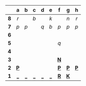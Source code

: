|     |  a  |  b  |  c  |  d  |  e  |  f  |  g  |  h  |
|:---:|:---:|:---:|:---:|:---:|:---:|:---:|:---:|:---:|
|  **8**  |  _r_  |     |  _b_  |     |  _k_  |     |  _n_  |  _r_  |
|  **7**  |  _p_  |  _p_  |     |  _q_  |  _b_  |  _p_  |  _p_  |  _p_  |
|  **6**  |     |     |     |     |     |     |     |     |
|  **5**  |     |     |     |     |     |  _q_  |     |     |
|  **4**  |     |     |     |     |     |     |     |     |
|  **3**  |     |     |     |     |     |  [**N**](http://localhost:8080/api/chess/select?square=f3)  |     |     |
|  **2**  |  [**P**](http://localhost:8080/api/chess/select?square=a2)  |     |     |     |     |  [**P**](https://github.com/grim-kalman)  |  [**P**](http://localhost:8080/api/chess/select?square=g2)  |  [**P**](http://localhost:8080/api/chess/select?square=h2)  |
|  **1**  |  [_](http://localhost:8080/api/chess/play?move=f1a1)  |  [_](http://localhost:8080/api/chess/play?move=f1b1)  |  [_](http://localhost:8080/api/chess/play?move=f1c1)  |  [_](http://localhost:8080/api/chess/play?move=f1d1)  |  [_](http://localhost:8080/api/chess/play?move=f1e1)  |  [**R**](http://localhost:8080/api/chess/select?square=f1)  |  [**K**](http://localhost:8080/api/chess/select?square=g1)  |     |
